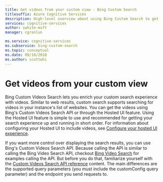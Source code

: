 ```yaml
---
title: Get videos from your custom view - Bing Custom Search
titlesuffix: Azure Cognitive Services
description: High-level overview about using Bing Custom Search to get videos from your custom view of the Web.
services: cognitive-services
author: swhite-msft
manager: cgronlun

ms.service: cognitive-services
ms.subservice: bing-custom-search
ms.topic: conceptual
ms.date: 09/10/2018
ms.author: scottwhi
---
```


# Get videos from your custom view

Bing Custom Videos Search lets you enrich your custom search experience with videos. Similar to web results, custom search supports searching for videos in your instance's list of websites. You can get the videos using Bing's Custom Videos Search API or through the Hosted UI feature. Using the Hosted UI feature is simple to use and recommended for getting your search experience up and running in short order. For information about configuring your Hosted UI to include videos, see [Configure your hosted UI experience](hosted-ui.md).

If you want more control over displaying the search results, you can use Bing's Custom Videos Search API. Because calling the API is similar to calling the Bing Video Search API, checkout [Bing Video Search](../Bing-Video-Search/search-the-web.md) for examples calling the API. But before you do that, familiarize yourself with the [Custom Videos Search API reference](https://docs.microsoft.com/rest/api/cognitiveservices/bing-custom-videos-api-v7-reference) content. The main differences are the supported query parameters (you must include the customConfig query parameter) and the endpoint you send requests to.

<!--
## Next steps

[Call your custom view](search-your-custom-view.md)
-->
